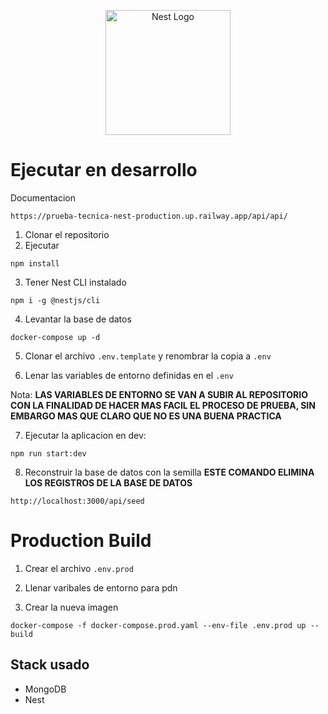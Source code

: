 <p align="center">
  <a href="http://nestjs.com/" target="blank"><img src="https://nestjs.com/img/logo-small.svg" width="200" alt="Nest Logo" /></a>
</p>

# Ejecutar en desarrollo

Documentacion
```
https://prueba-tecnica-nest-production.up.railway.app/api/api/
```

1. Clonar el repositorio
2. Ejecutar
```
npm install
```
3. Tener Nest CLI instalado
```
npm i -g @nestjs/cli
```

4. Levantar la base de datos
```
docker-compose up -d
```

5. Clonar el archivo ```.env.template``` y renombrar la copia a ```.env```

6. Lenar las variables de entorno definidas en el ```.env```

Nota: __LAS VARIABLES DE ENTORNO SE VAN A SUBIR AL REPOSITORIO CON LA FINALIDAD DE HACER MAS FACIL EL PROCESO DE PRUEBA, SIN EMBARGO MAS QUE CLARO QUE NO ES UNA BUENA PRACTICA__

7. Ejecutar la aplicacion en dev:
```
npm run start:dev
```

8. Reconstruir la base de datos con la semilla __ESTE COMANDO ELIMINA LOS REGISTROS DE LA BASE DE DATOS__
```
http://localhost:3000/api/seed
```

# Production Build

1. Crear el archivo ```.env.prod```

2. Llenar varibales de entorno para pdn

3. Crear la nueva imagen 
```
docker-compose -f docker-compose.prod.yaml --env-file .env.prod up --build
```



## Stack usado
* MongoDB
* Nest
